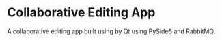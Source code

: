 # Collaborative Editing App

A collaborative editing app built using by Qt using PySide6 and RabbitMQ.
